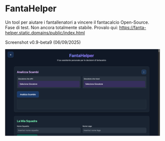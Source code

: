 # FantaHelper
Un tool per aiutare i fantallenatori a vincere il fantacalcio Open-Source. Fase di test. Non ancora totalmente stabile.
Provalo qui:
https://fanta-helper.static.domains/public/index.html

Screenshot v0.9-beta9 (06/09/2025)

[<img src="https://github.com/mattj-na/FantaHelper/blob/main/Screenshot%20v0.9-beta9.png?raw=true">](ttps://github.com/mattj-na/FantaHelper/blob/main/Screenshot%20v0.9-beta9.png?raw=true)
